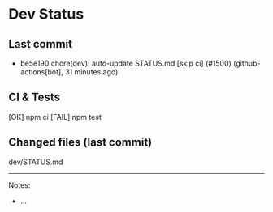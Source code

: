 # Dev Status

## Last commit
- be5e190 chore(dev): auto-update STATUS.md [skip ci] (#1500) (github-actions[bot], 31 minutes ago)
## CI & Tests
[OK] npm ci
[FAIL] npm test

## Changed files (last commit)
dev/STATUS.md

---
Notes:
- ...
